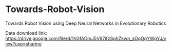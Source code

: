 # Towards-Robot-Vision
Towards Robot Vision using Deep Neural Networks in Evolutionary Robotics

Data download link: https://drive.google.com/file/d/1hGfADmJ5V97ifzSphZkwn_sOgOgYWgYJ/view?usp=sharing
